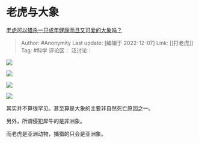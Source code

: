 # 老虎与大象
[老虎可以猎杀一只成年健康而且又可爱的大象吗？](https://www.zhihu.com/question/570239786/answer/2791498210)

> Author: #Anonymity
> Last update: [编辑于 2022-12-07]
> Link: [[打老虎]]
> Tag: #科学
> 评论区：
> 泛讨论：

![](https://pica.zhimg.com/50/v2-18f7dbd213ced85aedbc35126c5f91b8_720w.jpg?source=1940ef5c)

  

![](https://picx.zhimg.com/50/v2-b83e92d22e08959736f04aeb1295ed13_720w.jpg?source=1940ef5c)

  

![](https://picx.zhimg.com/50/v2-6dfd06b305aabd4c4600f1a484a62d77_720w.jpg?source=1940ef5c)

  

![](https://picx.zhimg.com/50/v2-e77a8db4378760902ab6c489d322e2dc_720w.jpg?source=1940ef5c)

其实并不算很罕见。甚至算是大象的主要非自然死亡原因之一。

另外，所谓侵犯犀牛的是非洲象。

而老虎是亚洲动物，捕猎的只会是亚洲象。
